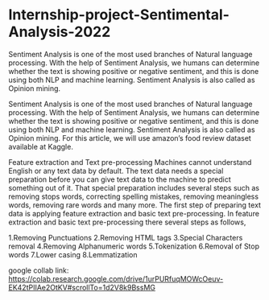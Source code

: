 # Internship-project-Sentimental-Analysis-2022
 Sentiment Analysis is one of the most used branches of Natural language processing. With the help of Sentiment Analysis, we humans can determine whether the text is showing positive or negative sentiment, and this is done using both NLP and machine learning. Sentiment Analysis is also called as Opinion mining.

Sentiment Analysis is one of the most used branches of Natural language processing. With the help of Sentiment Analysis, we humans can determine whether the text is showing positive or negative sentiment, and this is done using both NLP and machine learning. Sentiment Analysis is also called as Opinion mining.
For this article, we will use amazon’s food review dataset available at Kaggle.

Feature extraction and Text pre-processing
Machines cannot understand English or any text data by default. The text data needs a special preparation before you can give text data to the machine to predict something out of it. That special preparation includes several steps such as removing stops words, correcting spelling mistakes, removing meaningless words, removing rare words and many more.
The first step of preparing text data is applying feature extraction and basic text pre-processing. In feature extraction and basic text pre-processing there several steps as follows,

1.Removing Punctuations
2.Removing HTML tags
3.Special Characters removal
4.Removing Alphanumeric words
5.Tokenization
6.Removal of Stop words
7.Lower casing
8.Lemmatization

google collab link:
https://colab.research.google.com/drive/1urPURfuqMOWcOeuv-EK42tPIIAe2OtKV#scrollTo=1d2V8k9BssMG
